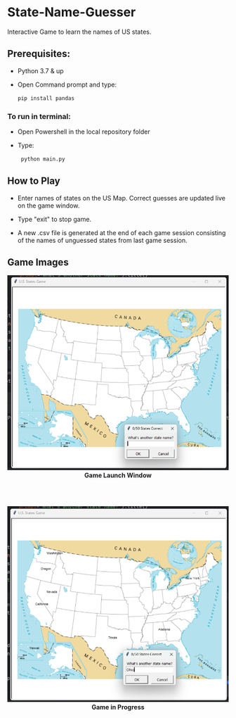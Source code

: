 # State-Name-Guesser
 Interactive Game to learn the names of US states.

## Prerequisites:

- Python 3.7 & up
- Open Command prompt and type:

  ```bash
  pip install pandas
  ```

### To run in terminal:
- Open Powershell in the local repository folder
- Type:

  ```bash
   python main.py
  ```
## How to Play

- Enter names of states on the US Map. Correct guesses are updated live on the game window.

- Type "exit" to stop game. 

- A new .csv file is generated at the end of each game session consisting of the names of unguessed states from last game session.


## Game Images

<p align="center"> 
  <img src="https://github.com/SourasishBasu/State-Name-Guesser/blob/36be02c13b92a8b7a1fbc8e0484a951710101c50/assets/game_start.png" />
   <br><b>Game Launch Window</b>
</p>

<br></br>

<p align="center"> 
  <img src="https://github.com/SourasishBasu/State-Name-Guesser/blob/36be02c13b92a8b7a1fbc8e0484a951710101c50/assets/game_progress.png" />
   <br><b>Game in Progress</b>
</p>

<br></br>
